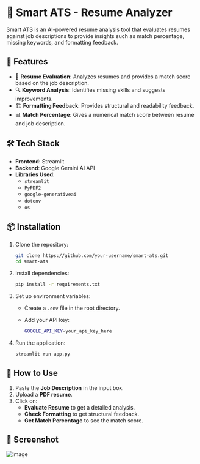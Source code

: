 # 📝 Smart ATS - Resume Analyzer

Smart ATS is an AI-powered resume analysis tool that evaluates resumes against job descriptions to provide insights such as match percentage, missing keywords, and formatting feedback.

## 🚀 Features

- 📄 **Resume Evaluation**: Analyzes resumes and provides a match score based on the job description.
- 🔍 **Keyword Analysis**: Identifies missing skills and suggests improvements.
- 🏗 **Formatting Feedback**: Provides structural and readability feedback.
- 📊 **Match Percentage**: Gives a numerical match score between resume and job description.

## 🛠️ Tech Stack

- **Frontend**: Streamlit
- **Backend**: Google Gemini AI API
- **Libraries Used**:
  - `streamlit`
  - `PyPDF2`
  - `google-generativeai`
  - `dotenv`
  - `os`

## 📦 Installation

1. Clone the repository:

   ```sh
   git clone https://github.com/your-username/smart-ats.git
   cd smart-ats
   ```

2. Install dependencies:

   ```sh
   pip install -r requirements.txt
   ```

3. Set up environment variables:

   - Create a `.env` file in the root directory.
   - Add your API key:

     ```sh
     GOOGLE_API_KEY=your_api_key_here
     ```

4. Run the application:

   ```sh
   streamlit run app.py
   ```

## 🎯 How to Use

1. Paste the **Job Description** in the input box.
2. Upload a **PDF resume**.
3. Click on:
   - **Evaluate Resume** to get a detailed analysis.
   - **Check Formatting** to get structural feedback.
   - **Get Match Percentage** to see the match score.

## 📸 Screenshot

![image](https://github.com/user-attachments/assets/dd6b7d0a-ac66-43bb-a6b6-65325315d4dc)
